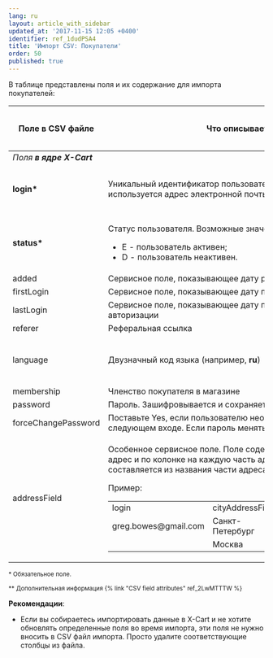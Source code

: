 ```yaml
---
lang: ru
layout: article_with_sidebar
updated_at: '2017-11-15 12:05 +0400'
identifier: ref_1dudPSA4
title: 'Импорт CSV: Покупатели'
order: 50
published: true
---
```

В таблице представлены поля и их содержание для импорта покупателей:

<div class="responsive-table">
<table class="ui celled padded compact small table">
  <thead>
    <tr>
      <th class="confluenceTh">Поле в CSV файле</th>
      <th colspan="1" class="confluenceTh">Что описывает поле</th>
      <th colspan="1" class="confluenceTh" markdown="1">{% link 'Тип значения' ref_2LwMTTTW %}</th>
    </tr>
  </thead>
  <tbody>
    <tr>
      <td colspan="3" class="confluenceTd"><em> Поля <strong>в ядре X-Cart</strong></em>
      </td>
    </tr>
    <tr>
      <td colspan="1" class="confluenceTd"><strong>login*</strong>
      </td>
      <td colspan="1" class="confluenceTd">Уникальный идентификатор пользователя. В качестве логина используется адрес электронной почты.</td>
      <td colspan="1" class="confluenceTd">
        <p>Текст,
          <br>Максимум 128 знаков</p>
      </td>
    </tr>
    <tr>
      <td colspan="1" class="confluenceTd"><strong>status*</strong>
      </td>
      <td colspan="1" class="confluenceTd">
        <p>Статус пользователя. Возможные значения:</p>
        <ul>
          <li>E - пользователь активен;</li>
          <li>D - пользователь неактивен.</li>
        </ul>
      </td>
      <td colspan="1" class="confluenceTd">Значение перечислимого типа</td>
    </tr>
    <tr>
      <td colspan="1" class="confluenceTd">added</td>
      <td colspan="1" class="confluenceTd">Сервисное поле, показывающее дату регистрации</td>
      <td colspan="1" class="confluenceTd">Дата</td>
    </tr>
    <tr>
      <td colspan="1" class="confluenceTd">firstLogin</td>
      <td colspan="1" class="confluenceTd">Сервисное поле, показывающее дату первой успешной авторизации</td>
      <td colspan="1" class="confluenceTd">Дата</td>
    </tr>
    <tr>
      <td colspan="1" class="confluenceTd">lastLogin</td>
      <td colspan="1" class="confluenceTd">Сервисное поле, показывающее дату последней успешной авторизации</td>
      <td colspan="1" class="confluenceTd">Дата</td>
    </tr>
    <tr>
      <td colspan="1" class="confluenceTd">referer</td>
      <td colspan="1" class="confluenceTd">Реферальная ссылка</td>
      <td colspan="1" class="confluenceTd">&nbsp;</td>
    </tr>
    <tr>
      <td colspan="1" class="confluenceTd">language</td>
      <td colspan="1" class="confluenceTd">Двузначный код языка (например, <strong>ru</strong>)</td>
      <td colspan="1" class="confluenceTd">
        <p>Текст,
          <br>Максимум 2 знака&nbsp;</p>
      </td>
    </tr>
    <tr>
      <td colspan="1" class="confluenceTd">membership</td>
      <td colspan="1" class="confluenceTd">Членство покупателя в магазине</td>
      <td colspan="1" class="confluenceTd">Текст</td>
    </tr>
    <tr>
      <td colspan="1" class="confluenceTd">password</td>
      <td colspan="1" class="confluenceTd">Пароль. Зашифровывается и сохраняется как хэш.</td>
      <td colspan="1" class="confluenceTd">Текст</td>
    </tr>
    <tr>
      <td colspan="1" class="confluenceTd">forceChangePassword</td>
      <td colspan="1" class="confluenceTd">Поставьте Yes, если пользователю необходимо сменить пароль при следующем входе. Если пароль менять не требуется - поставьте No.</td>
      <td colspan="1" class="confluenceTd">Да/Нет</td>
    </tr>
    <tr>
      <td class="confluenceTd">addressField</td>
      <td class="confluenceTd">
        <p>Особенное сервисное поле. Поле содержит по ряду на каждый адрес и по колонке на каждую часть адреса. Название колонки составляется из названия части адреса и записи addressField. </p>
        <p>Пример:</p>
        <div class="table-wrap">
          <table class="confluenceTable">
            <tbody>
              <tr>
                <td colspan="1" class="confluenceTd">login</td>
                <td class="confluenceTd">cityAddressField</td>
                <td class="confluenceTd">countryCodeAddressField</td>
              </tr>
              <tr>
                <td colspan="1" class="confluenceTd">greg.bowes@gmail.com</td>
                <td class="confluenceTd">Санкт-Петербург</td>
                <td class="confluenceTd">РФ</td>
              </tr>
              <tr>
                <td colspan="1" class="confluenceTd">&nbsp;</td>
                <td class="confluenceTd">Москва</td>
                <td class="confluenceTd">РФ</td>
              </tr>
            </tbody>
          </table>
        </div>
      </td>
      <td class="confluenceTd">
        <p>Колонки,
          <br>Столбцы</p>
      </td>
    </tr>
  </tbody>
</table>
</div>

<sub>* Обязательное поле.</sub>

<sub markdown="1">** Дополнительная информация {% link "CSV field attributes" ref_2LwMTTTW %}</sub>

**Рекомендации**: 

*   Если вы собираетесь импортировать данные в X-Cart и не хотите обновлять определенные поля во время импорта, эти поля не нужно вносить в CSV файл импорта. Просто удалите соответствующие столбцы из файла.
